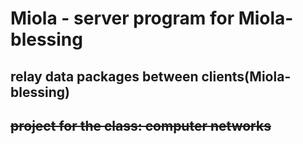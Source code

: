 Miola - server program for Miola-blessing
=====

## relay data packages between clients(Miola-blessing)

## ~~project for the class: computer networks~~
